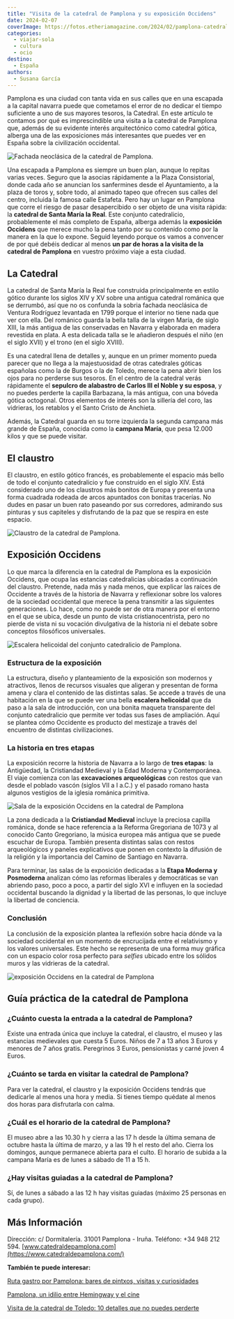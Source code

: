 ```yaml
---
title: "Visita de la catedral de Pamplona y su exposición Occidens"
date: 2024-02-07
coverImage: https://fotos.etheriamagazine.com/2024/02/pamplona-catedral-fachada.jpg
categories: 
  - viajar-sola
  - cultura
  - ocio
destino: 
  - España
authors: 
  - Susana García
---
```


Pamplona es una ciudad con tanta vida en sus calles que en una escapada a la capital 
navarra puede que cometamos el error de no dedicar el tiempo suficiente a uno de sus 
mayores tesoros, la Catedral. En este artículo te contamos por qué es imprescindible una 
visita a la catedral de Pamplona que, además de su evidente interés arquitectónico como 
catedral gótica, alberga una de las exposiciones más interesantes que puedes ver en 
España sobre la civilización occidental. 

![Fachada neoclásica de la catedral de Pamplona.](https://fotos.etheriamagazine.com/2024/02/pamplona-catedral-fachada.jpg "Fachada neoclásica de la catedral de Pamplona.")

Una escapada a Pamplona es siempre un buen plan, aunque lo repitas varias veces. Seguro 
que la asocias rápidamente a la Plaza Consistorial, donde cada año se anuncian los 
sanfermines desde el Ayuntamiento, a la plaza de toros y, sobre todo, al animado tapeo 
que ofrecen sus calles del centro, incluida la famosa calle Estafeta. Pero hay un lugar 
en Pamplona que corre el riesgo de pasar desapercibido o ser objeto de una visita 
rápida: la **catedral de Santa María la Real**. Este conjunto catedralicio, 
probablemente el más completo de España, alberga además la **exposición Occidens** que 
merece mucho la pena tanto por su contenido como por la manera en la que lo expone. 
Seguid leyendo porque os vamos a convencer de por qué debéis dedicar al menos **un par 
de horas a la visita de la catedral de Pamplona** en vuestro próximo viaje a esta 
ciudad. 

## La Catedral

La catedral de Santa María la Real fue construida principalmente en estilo gótico 
durante los siglos XIV y XV sobre una antigua catedral románica que se derrumbó, así que 
no os confunda la sobria fachada neoclásica de Ventura Rodríguez levantada en 1799 
porque el interior no tiene nada que ver con ella. Del románico guarda la bella talla de 
la virgen María, de siglo XIII, la más antigua de las conservadas en Navarra y elaborada 
en madera revestida en plata. A esta delicada talla se le añadieron después el niño (en 
el siglo XVII) y el trono (en el siglo XVIII). 

Es una catedral llena de detalles y, aunque en un primer momento pueda parecer que no 
llega a la majestuosidad de otras catedrales góticas españolas como la de Burgos o la de 
Toledo, merece la pena abrir bien los ojos para no perderse sus tesoros. En el centro de 
la catedral verás rápidamente el **sepulcro de alabastro de Carlos III el Noble y su 
esposa**, y no puedes perderte la capilla Barbazana, la más antigua, con una bóveda 
gótica octogonal. Otros elementos de interés son la sillería del coro, las vidrieras, 
los retablos y el Santo Cristo de Anchieta. 

Además, la Catedral guarda en su torre izquierda la segunda campana más grande de 
España, conocida como la **campana María**, que pesa 12.000 kilos y que se puede 
visitar. 

## El claustro

El claustro, en estilo gótico francés, es probablemente el espacio más bello de todo el 
conjunto catedralicio y fue construido en el siglo XIV. Está considerado uno de los 
claustros más bonitos de Europa y presenta una forma cuadrada rodeada de arcos apuntados 
con bonitas tracerías. No dudes en pasar un buen rato paseando por sus corredores, 
admirando sus pinturas y sus capiteles y disfrutando de la paz que se respira en este 
espacio. 

![Claustro de la catedral de Pamplona.](https://fotos.etheriamagazine.com/2024/02/pamplona-catedral-claustro.jpg "Claustro de la catedral de Pamplona. © Susana García.")

## Exposición Occidens

Lo que marca la diferencia en la catedral de Pamplona es la exposición Occidens, que 
ocupa las estancias catedralicias ubicadas a continuación del claustro. Pretende, nada 
más y nada menos, que explicar las raíces de Occidente a través de la historia de 
Navarra y reflexionar sobre los valores de la sociedad occidental que merece la pena 
transmitir a las siguientes generaciones. Lo hace, como no puede ser de otra manera por 
el entorno en el que se ubica, desde un punto de vista cristianocentrista, pero no 
pierde de vista ni su vocación divulgativa de la historia ni el debate sobre conceptos 
filosóficos universales. 

![Escalera helicoidal del conjunto catedralicio de Pamplona.](https://fotos.etheriamagazine.com/2024/02/pamplona-catedral-escalera.jpg "Escalera helicoidal del conjunto catedralicio de Pamplona. © Susana García.")

### Estructura de la exposición

La estructura, diseño y planteamiento de la exposición son modernos y atractivos, llenos 
de recursos visuales que aligeran y presentan de forma amena y clara el contenido de las 
distintas salas. Se accede a través de una habitación en la que se puede ver una bella 
**escalera helicoidal** que da paso a la sala de introducción, con una bonita maqueta 
transparente del conjunto catedralicio que permite ver todas sus fases de ampliación. 
Aquí se plantea cómo Occidente es producto del mestizaje a través del encuentro de 
distintas civilizaciones. 

### La historia en tres etapas

La exposición recorre la historia de Navarra a lo largo de **tres etapas**: la 
Antigüedad, la Cristiandad Medieval y la Edad Moderna y Contemporánea. El viaje comienza 
con las **excavaciones arqueológicas** con restos que van desde el poblado vascón 
(siglos VII a I a.C.) y el pasado romano hasta algunos vestigios de la iglesia románica 
primitiva. 

![Sala de la exposición Occidens en la catedral de Pamplona](https://fotos.etheriamagazine.com/2024/02/pamplona-catedral-sala-medieval.jpg "Sala de la exposición Occidens. © Susana García.")

La zona dedicada a la **Cristiandad Medieval** incluye la preciosa capilla románica, 
donde se hace referencia a la Reforma Gregoriana de 1073 y al conocido Canto Gregoriano, 
la música europea más antigua que se puede escuchar de Europa. También presenta 
distintas salas con restos arqueológicos y paneles explicativos que ponen en contexto la 
difusión de la religión y la importancia del Camino de Santiago en Navarra. 

Para terminar, las salas de la exposición dedicadas a la **Etapa Moderna y Posmoderna** 
analizan cómo las reformas liberales y democráticas se van abriendo paso, poco a poco, a 
partir del siglo XVI e influyen en la sociedad occidental buscando la dignidad y la 
libertad de las personas, lo que incluye la libertad de conciencia. 

### Conclusión

La conclusión de la exposición plantea la reflexión sobre hacia dónde va la sociedad 
occidental en un momento de encrucijada entre el relativismo y los valores universales. 
Este hecho se representa de una forma muy gráfica con un espacio color rosa perfecto 
para _selfies_ ubicado entre los sólidos muros y las vidrieras de la catedral. 

![exposición Occidens en la catedral de Pamplona](https://fotos.etheriamagazine.com/2024/02/pamplona-catedral-sala-posmoderna.jpg "Mundo de color de rosa como símbolo de la modernidad relativista. © Susana García.")

## Guía práctica de la catedral de Pamplona

### ¿Cuánto cuesta la entrada a la catedral de Pamplona?

Existe una entrada única que incluye la catedral, el claustro, el museo y las estancias 
medievales que cuesta 5 Euros. Niños de 7 a 13 años 3 Euros y menores de 7 años gratis. 
Peregrinos 3 Euros, pensionistas y carné joven 4 Euros. 

### ¿Cuánto se tarda en visitar la catedral de Pamplona?

Para ver la catedral, el claustro y la exposición Occidens tendrás que dedicarle al 
menos una hora y media. Si tienes tiempo quédate al menos dos horas para disfrutarla con 
calma. 

### ¿Cuál es el horario de la catedral de Pamplona?

El museo abre a las 10.30 h y cierra a las 17 h desde la última semana de octubre hasta 
la última de marzo, y a las 19 h el resto del año. Cierra los domingos, aunque permanece 
abierta para el culto. El horario de subida a la campana María es de lunes a sábado de 
11 a 15 h. 

### ¿Hay visitas guiadas a la catedral de Pamplona?

Sí, de lunes a sábado a las 12 h hay visitas guiadas (máximo 25 personas en cada grupo). 

## Más Información

Dirección: c/ Dormitalería. 31001 Pamplona - Iruña. Teléfono: +34 948 212 594. [www.catedraldepamplona.com](https://www.catedraldepamplona.com/) 

**También te puede interesar:** 

[Ruta gastro por Pamplona: bares de pintxos, visitas y 
curiosidades](https://etheriamagazine.com/2019/11/15/que-ver-y-donde-comer-pintxos-con-amigas-en-pamplona/) 

[Pamplona, un idilio entre Hemingway y el 
cine](https://etheriamagazine.com/2018/11/30/pamplona-un-idilio-entre-hemingway-y-el-cine/) 

[Visita de la catedral de Toledo: 10 detalles que no puedes 
perderte](https://etheriamagazine.com/2022/01/19/que-ver-en-catedral-de-toledo/)
